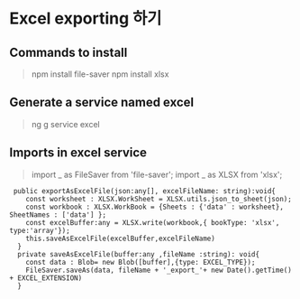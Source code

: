 # Excel exporting 하기

## Commands to install

> npm install file-saver
> npm install xlsx

## Generate a service named excel

> ng g service excel

## Imports in excel service

> import _ as FileSaver from 'file-saver';
> import _ as XLSX from 'xlsx';

```
 public exportAsExcelFile(json:any[], excelFileName: string):void{
    const worksheet : XLSX.WorkSheet = XLSX.utils.json_to_sheet(json);
    const workbook : XLSX.WorkBook = {Sheets : {'data' : worksheet}, SheetNames : ['data'] };
    const excelBuffer:any = XLSX.write(workbook,{ bookType: 'xlsx', type:'array'});
    this.saveAsExcelFile(excelBuffer,excelFileName)
  }
  private saveAsExcelFile(buffer:any ,fileName :string): void{
    const data : Blob= new Blob([buffer],{type: EXCEL_TYPE});
    FileSaver.saveAs(data, fileName + '_export_'+ new Date().getTime() + EXCEL_EXTENSION)
  }
```
